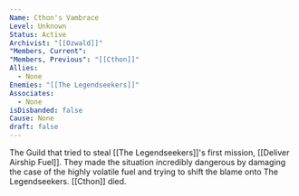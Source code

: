```yaml
---
Name: Cthon's Vambrace
Level: Unknown
Status: Active
Archivist: "[[Ozwald]]"
"Members, Current": 
"Members, Previous": "[[Cthon]]"
Allies:
  - None
Enemies: "[[The Legendseekers]]"
Associates:
  - None
isDisbanded: false
Cause: None
draft: false
---
```

The Guild that tried to steal [[The Legendseekers]]'s first mission, [[Deliver Airship Fuel]]. They made the situation incredibly dangerous by damaging the case of the highly volatile fuel and trying to shift the blame onto The Legendseekers. [[Cthon]] died.